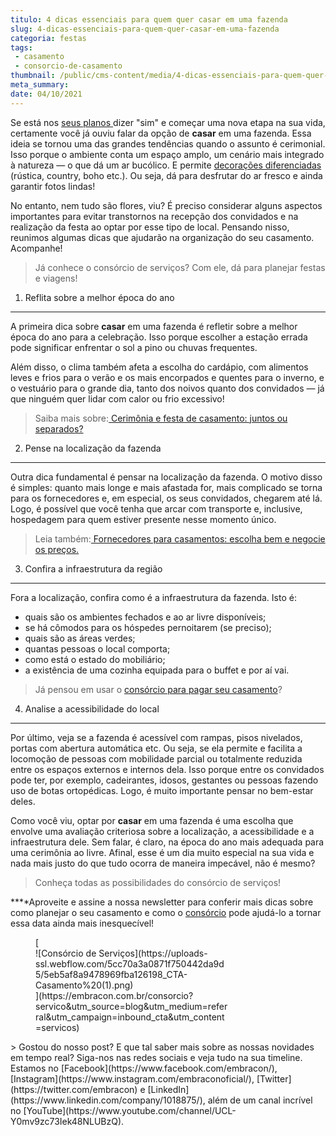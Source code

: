 ```yaml
---
titulo: 4 dicas essenciais para quem quer casar em uma fazenda
slug: 4-dicas-essenciais-para-quem-quer-casar-em-uma-fazenda
categoria: festas
tags:
 - casamento
 - consorcio-de-casamento
thumbnail: /public/cms-content/media/4-dicas-essenciais-para-quem-quer-casar-em-uma-fazenda.jpg
meta_summary: 
date: 04/10/2021
---
```

Se está nos [seus planos ](https://www.embracon.com.br/blog/saiba-quais-sao-os-primeiros-passos-para-planejar-um-casamento)dizer "sim" e começar uma nova etapa na sua vida, certamente você já ouviu falar da opção de **casar** em uma fazenda. Essa ideia se tornou uma das grandes tendências quando o assunto é cerimonial. Isso porque o ambiente conta um espaço amplo, um cenário mais integrado à natureza — o que dá um ar bucólico. E permite [decorações diferenciadas](https://www.embracon.com.br/blog/conheca-as-principais-tendencias-em-decoracao-de-casamento) (rústica, country, boho etc.). Ou seja, dá para desfrutar do ar fresco e ainda garantir fotos lindas!

No entanto, nem tudo são flores, viu? É preciso considerar alguns aspectos importantes para evitar transtornos na recepção dos convidados e na realização da festa ao optar por esse tipo de local. Pensando nisso, reunimos algumas dicas que ajudarão na organização do seu casamento. Acompanhe!

> Já conhece o consórcio de serviços? Com ele, dá para planejar festas e viagens!

1. Reflita sobre a melhor época do ano
--------------------------------------

A primeira dica sobre **casar** em uma fazenda é refletir sobre a melhor época do ano para a celebração. Isso porque escolher a estação errada pode significar enfrentar o sol a pino ou chuvas frequentes.

Além disso, o clima também afeta a escolha do cardápio, com alimentos leves e frios para o verão e os mais encorpados e quentes para o inverno, e o vestuário para o grande dia, tanto dos noivos quanto dos convidados — já que ninguém quer lidar com calor ou frio excessivo!

> Saiba mais sobre:[ Cerimônia e festa de casamento: juntos ou separados?](https://www.embracon.com.br/blog/cerimonia-e-festa-de-casamento-juntos-ou-separados)

2. Pense na localização da fazenda
----------------------------------

Outra dica fundamental é pensar na localização da fazenda. O motivo disso é simples: quanto mais longe e mais afastada for, mais complicado se torna para os fornecedores e, em especial, os seus convidados, chegarem até lá. Logo, é possível que você tenha que arcar com transporte e, inclusive, hospedagem para quem estiver presente nesse momento único.

> Leia também:[ Fornecedores para casamentos: escolha bem e negocie os preços.](https://www.embracon.com.br/blog/fornecedores-para-casamentos-escolha-bem-e-negocie-os-precos)

3. Confira a infraestrutura da região
-------------------------------------

Fora a localização, confira como é a infraestrutura da fazenda. Isto é:

- quais são os ambientes fechados e ao ar livre disponíveis;
- se há cômodos para os hóspedes pernoitarem (se preciso);
- quais são as áreas verdes;
- quantas pessoas o local comporta;
- como está o estado do mobiliário;
- a existência de uma cozinha equipada para o buffet e por aí vai.

> Já pensou em usar o [consórcio para pagar seu casamento](https://www.embracon.com.br/blog/entenda-como-funciona-um-consorcio-para-festas)?

4. Analise a acessibilidade do local
------------------------------------

Por último, veja se a fazenda é acessível com rampas, pisos nivelados, portas com abertura automática etc. Ou seja, se ela permite e facilita a locomoção de pessoas com mobilidade parcial ou totalmente reduzida entre os espaços externos e internos dela. Isso porque entre os convidados pode ter, por exemplo, cadeirantes, idosos, gestantes ou pessoas fazendo uso de botas ortopédicas. Logo, é muito importante pensar no bem-estar deles.

Como você viu, optar por **casar** em uma fazenda é uma escolha que envolve uma avaliação criteriosa sobre a localização, a acessibilidade e a infraestrutura dele. Sem falar, é claro, na época do ano mais adequada para uma cerimônia ao livre. Afinal, esse é um dia muito especial na sua vida e nada mais justo do que tudo ocorra de maneira impecável, não é mesmo?

> Conheça todas as possibilidades do consórcio de serviços!

**‍**Aproveite e assine a nossa newsletter para conferir mais dicas sobre como planejar o seu casamento e como o [consórcio](https://www.embracon.com.br/consorcio) pode ajudá-lo a tornar essa data ainda mais inesquecível!

<figure class="w-richtext-figure-type-image w-richtext-align-center" style="max-width:310px">[<div>![Consórcio de Serviços](https://uploads-ssl.webflow.com/5cc70a3a0871f750442da9d5/5eb5af8a9478969fba126198_CTA-Casamento%20(1).png)</div>](https://embracon.com.br/consorcio?servico&utm_source=blog&utm_medium=referral&utm_campaign=inbound_cta&utm_content=servicos)</figure>> Gostou do nosso post? E que tal saber mais sobre as nossas novidades em tempo real? Siga-nos nas redes sociais e veja tudo na sua timeline. Estamos no [Facebook](https://www.facebook.com/embracon/), [Instagram](https://www.instagram.com/embraconoficial/), [Twitter](https://twitter.com/embracon) e [LinkedIn](https://www.linkedin.com/company/1018875/), além de um canal incrível no [YouTube](https://www.youtube.com/channel/UCL-Y0mv9zc73Iek48NLUBzQ).

